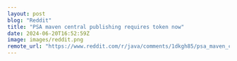 ```yaml
---
layout: post
blog: "Reddit"
title: "PSA maven central publishing requires token now"
date: 2024-06-20T16:52:59Z
image: images/reddit.png
remote_url: "https://www.reddit.com/r/java/comments/1dkgh85/psa_maven_central_publishing_requires_token_now/"
---
```

